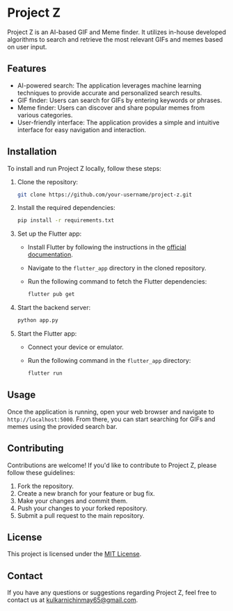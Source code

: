 # Project Z

Project Z is an AI-based GIF and Meme finder. It utilizes in-house developed algorithms to search and retrieve the most relevant GIFs and memes based on user input.

## Features

- AI-powered search: The application leverages machine learning techniques to provide accurate and personalized search results.
- GIF finder: Users can search for GIFs by entering keywords or phrases.
- Meme finder: Users can discover and share popular memes from various categories.
- User-friendly interface: The application provides a simple and intuitive interface for easy navigation and interaction.

## Installation

To install and run Project Z locally, follow these steps:

1. Clone the repository:

    ```bash
    git clone https://github.com/your-username/project-z.git
    ```

2. Install the required dependencies:

    ```bash
    pip install -r requirements.txt
    ```

3. Set up the Flutter app:

    - Install Flutter by following the instructions in the [official documentation](https://flutter.dev/docs/get-started/install).
    - Navigate to the `flutter_app` directory in the cloned repository.
    - Run the following command to fetch the Flutter dependencies:

        ```bash
        flutter pub get
        ```

4. Start the backend server:

    ```bash
    python app.py
    ```

5. Start the Flutter app:

    - Connect your device or emulator.
    - Run the following command in the `flutter_app` directory:

        ```bash
        flutter run
        ```

## Usage

Once the application is running, open your web browser and navigate to `http://localhost:5000`. From there, you can start searching for GIFs and memes using the provided search bar.

## Contributing

Contributions are welcome! If you'd like to contribute to Project Z, please follow these guidelines:

1. Fork the repository.
2. Create a new branch for your feature or bug fix.
3. Make your changes and commit them.
4. Push your changes to your forked repository.
5. Submit a pull request to the main repository.

## License

This project is licensed under the [MIT License](LICENSE).

## Contact

If you have any questions or suggestions regarding Project Z, feel free to contact us at [kulkarnichinmay65@gmail.com](mailto:kulkarnichinmay65@gmail.com).
